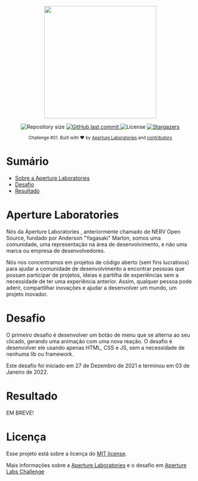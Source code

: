 <p align="center">
   <img src="https://github.com/ApertureLaboratory.png" width="300"/>
</p>

<p align="center">
  <img alt="Repository size" src="https://img.shields.io/github/repo-size/ApertureLaboratory/aperture-challenge01?color=258BF1">

  <a href="https://github.com/ApertureLaboratory/aperture-challenge01/commits/master">
    <img alt="GitHub last commit" src="https://img.shields.io/github/last-commit/ApertureLaboratory/aperture-challenge01?color=258BF1">
  </a>
  <img alt="License" src="https://img.shields.io/badge/license-MIT-258BF1">
  <a href="https://github.com/ApertureLaboratory/aperture-challenge01/stargazers">
    <img alt="Stargazers" src="https://img.shields.io/github/stars/ApertureLaboratory/aperture-challenge01?color=258BF1&logo=github">
  </a>
</p>

<div align="center">
  <sub>Challenge #01. Built with ❤︎ by
    <a href="https://github.com/ApertureLaboratory">Aperture Laboratories</a> and
    <a href="https://github.com/orgs/ApertureLaboratory/people">
      contributors
    </a>
  </sub>
</div>

# Sumário

* [Sobre a Aperture Laboratories](#aperture-laboratories)
* [Desafio](#desafio)
* [Resultado](#resultado)

# Aperture Laboratories
Nós da Aperture Laboratories , anteriormente chamado de NERV Open Source, fundado por Anderson "Yagasaki" Marlon, somos uma comunidade, uma representação na área de desenvolvimento, e não uma marca ou empresa de desenvolvedores. 

Nós nos concentramos em projetos de código aberto (sem fins lucrativos) para ajudar a comunidade de desenvolvimento a encontrar pessoas que possam participar de projetos, ideias e partilha de experiências sem a necessidade de ter uma experiência anterior. Assim, qualquer pessoa pode aderir, compartilhar inovações e ajudar a desenvolver um mundo, um projeto inovador.

# Desafio
O primeiro desafio é desenvolver um botão de menu que se alterna ao seu clicado, gerando uma animação com uma nova reação.
O desafio é desenvolver ele usando apenas HTML, CSS e JS, sem a necessidade de nenhuma lib ou framework.

Este desafio foi iniciado em 27 de Dezembro de 2021 e terminou em 03 de Janeiro de 2022.

# Resultado

EM BREVE!

# Licença

Esse projeto está sobre a licença do [MIT license](./LICENSE).

Mais informações sobre a [Aperture Laboratories](https://aperturelabs.netlify.com/) e o desafio em [Aperture Labs Challenge](https://aperturelabs.netlify.com/challenge/)
